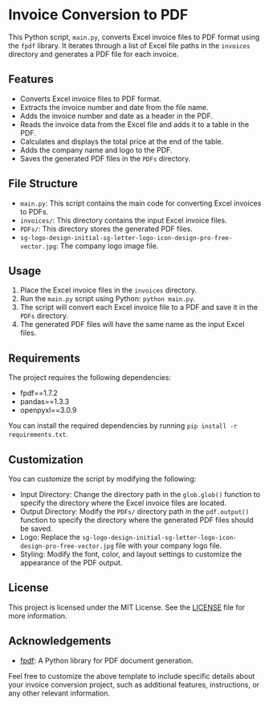 # Invoice Conversion to PDF

This Python script, `main.py`, converts Excel invoice files to PDF format using the `fpdf` library. It iterates through a list of Excel file paths in the `invoices` directory and generates a PDF file for each invoice.

## Features

- Converts Excel invoice files to PDF format.
- Extracts the invoice number and date from the file name.
- Adds the invoice number and date as a header in the PDF.
- Reads the invoice data from the Excel file and adds it to a table in the PDF.
- Calculates and displays the total price at the end of the table.
- Adds the company name and logo to the PDF.
- Saves the generated PDF files in the `PDFs` directory.

## File Structure

- `main.py`: This script contains the main code for converting Excel invoices to PDFs.
- `invoices/`: This directory contains the input Excel invoice files.
- `PDFs/`: This directory stores the generated PDF files.
- `sg-logo-design-initial-sg-letter-logo-icon-design-pro-free-vector.jpg`: The company logo image file.

## Usage

1. Place the Excel invoice files in the `invoices` directory.
2. Run the `main.py` script using Python: `python main.py`.
3. The script will convert each Excel invoice file to a PDF and save it in the `PDFs` directory.
4. The generated PDF files will have the same name as the input Excel files.

## Requirements

The project requires the following dependencies:

- fpdf==1.7.2
- pandas==1.3.3
- openpyxl==3.0.9

You can install the required dependencies by running `pip install -r requirements.txt`.

## Customization

You can customize the script by modifying the following:

- Input Directory: Change the directory path in the `glob.glob()` function to specify the directory where the Excel invoice files are located.
- Output Directory: Modify the `PDFs/` directory path in the `pdf.output()` function to specify the directory where the generated PDF files should be saved.
- Logo: Replace the `sg-logo-design-initial-sg-letter-logo-icon-design-pro-free-vector.jpg` file with your company logo file.
- Styling: Modify the font, color, and layout settings to customize the appearance of the PDF output.

## License

This project is licensed under the MIT License. See the [LICENSE](LICENSE) file for more information.

## Acknowledgements

- [fpdf](https://github.com/reingart/pyfpdf): A Python library for PDF document generation.

Feel free to customize the above template to include specific details about your invoice conversion project, such as additional features, instructions, or any other relevant information.